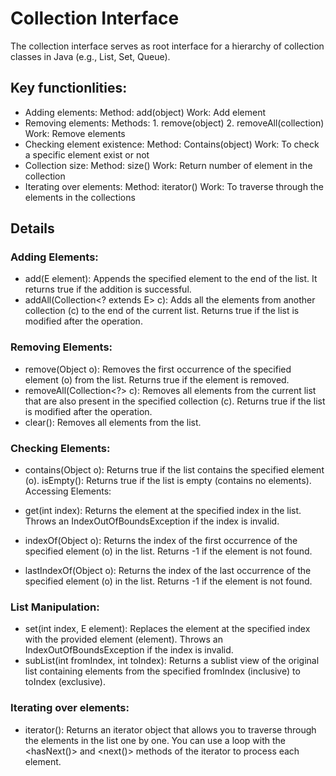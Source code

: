 # Collection Interface 

The collection interface serves as root interface for a hierarchy of collection classes in Java (e.g., List, Set, Queue).

## Key functionlities:

- Adding elements:
    Method: add(object)
    Work: Add element
- Removing elements:
    Methods:
        1. remove(object)
        2. removeAll(collection)
    Work: Remove elements
- Checking element existence:
    Method: Contains(object)
    Work: To check a specific element exist or not
- Collection size:
    Method: size()
    Work: Return number of element in the collection
- Iterating over elements:
    Method: iterator()
    Work: To traverse through the elements in the collections

## Details

### Adding Elements:

- add(E element): Appends the specified element to the end of the list. It returns true if the addition is successful.
- addAll(Collection<? extends E> c): Adds all the elements from another collection (c) to the end of the current list. Returns true if the list is modified after the operation.

### Removing Elements:

- remove(Object o): Removes the first occurrence of the specified element (o) from the list. Returns true if the element is removed.
- removeAll(Collection<?> c): Removes all elements from the current list that are also present in the specified collection (c). Returns true if the list is modified after the operation.
- clear(): Removes all elements from the list.

### Checking Elements:

- contains(Object o): Returns true if the list contains the specified element (o).
isEmpty(): Returns true if the list is empty (contains no elements).
Accessing Elements:

- get(int index): Returns the element at the specified index in the list. Throws an IndexOutOfBoundsException if the index is invalid.
- indexOf(Object o): Returns the index of the first occurrence of the specified element (o) in the list. Returns -1 if the element is not found.
- lastIndexOf(Object o): Returns the index of the last occurrence of the specified element (o) in the list. Returns -1 if the element is not found.

### List Manipulation:

- set(int index, E element): Replaces the element at the specified index with the provided element (element). Throws an IndexOutOfBoundsException if the index is invalid.
- subList(int fromIndex, int toIndex): Returns a sublist view of the original list containing elements from the specified fromIndex (inclusive) to toIndex (exclusive).

### Iterating over elements:

- iterator(): Returns an iterator object that allows you to traverse through the elements in the list one by one. You can use a loop with the <hasNext()> and <next()> methods of the iterator to process each element.
